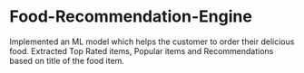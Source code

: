 # Food-Recommendation-Engine
Implemented an ML model which helps the customer to order their delicious food. Extracted Top Rated items, Popular items and Recommendations based on title of the food item.
